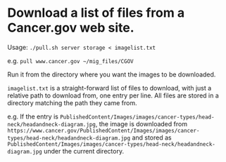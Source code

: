 # Download a list of files from a Cancer.gov web site.

Usage: `./pull.sh server storage < imagelist.txt`

e.g. `pull www.cancer.gov ~/mig_files/CGOV`

Run it from the directory where you want the images to be downloaded.

`imagelist.txt` is a straight-forward list of files to download, with just a
relative path to download from, one entry per line.  All files are stored in
a directory matching the path they came from.

e.g. If the entry is `PublishedContent/Images/images/cancer-types/head-neck/headandneck-diagram.jpg`, the image
is downloaded from `https://www.cancer.gov/PublishedContent/Images/images/cancer-types/head-neck/headandneck-diagram.jpg` and
stored as `PublishedContent/Images/images/cancer-types/head-neck/headandneck-diagram.jpg` under the current directory.